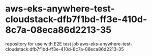 # aws-eks-anywhere-test-cloudstack-dfb7f1bd-ff3e-410d-8c7a-08eca86d2213-35
repository for use with E2E test job aws-eks-anywhere-test-cloudstack:dfb7f1bd-ff3e-410d-8c7a-08eca86d2213-35
